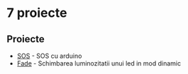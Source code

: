 # 7 proiecte

## Proiecte
- [SOS](sos) - SOS cu arduino
- [Fade](fade) - Schimbarea luminozitatii unui led in mod dinamic
